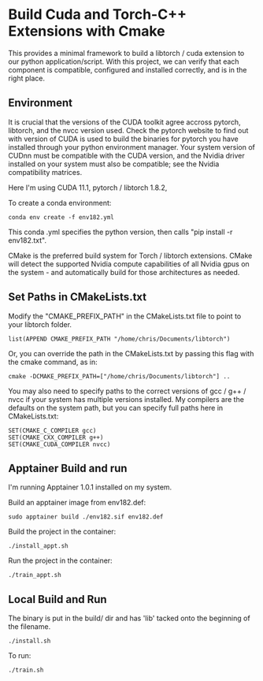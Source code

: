 # Build Cuda and Torch-C++ Extensions with Cmake

This provides a minimal framework to build a libtorch / cuda extension to our python application/script. With this project, we can verify that each component is compatible, configured and installed correctly, and is in the right place.



## Environment

It is crucial that the versions of the CUDA toolkit agree accross pytorch, libtorch, and the nvcc version used. Check the pytorch website to find out with version of CUDA is used to build the binaries for pytorch you have installed through your python environment manager. Your system version of CUDnn must be compatible with the CUDA version, and the Nvidia driver installed on your system must also be compatible; see the Nvidia compatibility matrices.

Here I'm using CUDA 11.1, pytorch / libtorch 1.8.2, 

To create a conda environment:

    conda env create -f env182.yml

This conda .yml specifies the python version, then calls "pip install -r env182.txt".

CMake is the preferred build system for Torch / libtorch extensions. CMake will detect the supported Nvidia compute capabilities of all Nvidia gpus on the system - and automatically build for those architectures as needed.  



## Set Paths in CMakeLists.txt
Modify the "CMAKE_PREFIX_PATH" in the CMakeLists.txt file to point to your libtorch folder.

    list(APPEND CMAKE_PREFIX_PATH "/home/chris/Documents/libtorch")

Or, you can override the path in the CMakeLists.txt by passing this flag with the cmake command, as in:

    cmake -DCMAKE_PREFIX_PATH=["/home/chris/Documents/libtorch"] ..

You may also need to specify paths to the correct versions of gcc / g++ / nvcc if your system has multiple versions installed. My compilers are the defaults on the system path, but you can specify full paths here in CMakeLists.txt:

    SET(CMAKE_C_COMPILER gcc)
    SET(CMAKE_CXX_COMPILER g++)
    SET(CMAKE_CUDA_COMPILER nvcc)



## Apptainer Build and run

I'm running Apptainer 1.0.1 installed on my system.

Build an apptainer image from env182.def:

    sudo apptainer build ./env182.sif env182.def

Build the project in the container:

    ./install_appt.sh

Run the project in the container: 

    ./train_appt.sh

    

## Local Build and Run
    
The binary is put in the build/ dir and has 'lib' tacked onto the beginning of the filename.

    ./install.sh

To run:

    ./train.sh







